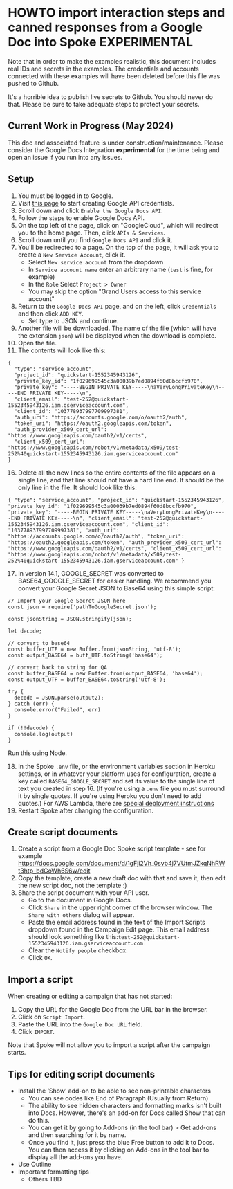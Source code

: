 # HOWTO import interaction steps and canned responses from a Google Doc into Spoke **EXPERIMENTAL**

Note that in order to make the examples realistic, this document includes real IDs and secrets in the examples. The credentials and accounts connected with these examples will have been deleted before this file was pushed to Github.

It's a horrible idea to publish live secrets to Github. You should never do that. Please be sure to take adequate steps to protect your secrets.

## Current Work in Progress (May 2024)

This doc and associated feature is under construction/maintenance. Please consider the Google Docs Integration **experimental** for the time being and open an issue if you run into any issues. 

## Setup

1. You must be logged in to Google.
2. Visit [this page](https://developers.google.com/docs/api/quickstart/nodejs) to start creating Google API credentials.
3. Scroll down and click `Enable the Google Docs API`.
4. Follow the steps to enable Google Docs API.
5. On the top left of the page, click on "GoogleCloud", which will redirect you to the home page. Then, click `APIs & Services`.
6. Scroll down until you find `Google Docs API` and click it.
7. You'll be redirected to a page. On the top of the page, it will ask you to create a `New Service Account`, click it.
    - Select `New service account` from the dropdown
    - In `Service account name` enter an arbitrary name (`test` is fine, for example)
    - In the `Role` Select `Project > Owner`
    - You may skip the option "Grand Users access to this service account"
6. Return to the `Google Docs API` page, and on the left, click `Credentials` and then click `ADD KEY`.
    - Set type to JSON and continue.
8. Another file will be downloaded. The name of the file (which will have the extension `json`) will be displayed when the download is complete.
9. Open the file.
10. The contents will look like this:

```
{
  "type": "service_account",
  "project_id": "quickstart-1552345943126",
  "private_key_id": "1f029699545c3a00039b7ed0894f60d8bccfb970",
  "private_key": "-----BEGIN PRIVATE KEY-----\naVeryLongPrivateKey\n-----END PRIVATE KEY-----\n",
  "client_email": "test-252@quickstart-1552345943126.iam.gserviceaccount.com",
  "client_id": "103778937997709997381",
  "auth_uri": "https://accounts.google.com/o/oauth2/auth",
  "token_uri": "https://oauth2.googleapis.com/token",
  "auth_provider_x509_cert_url": "https://www.googleapis.com/oauth2/v1/certs",
  "client_x509_cert_url": "https://www.googleapis.com/robot/v1/metadata/x509/test-252%40quickstart-1552345943126.iam.gserviceaccount.com"
}
```

16. Delete all the new lines so the entire contents of the file appears on a single line, and that line should not have a hard line end. It should be the only line in the file. It should look like this:

```
{ "type": "service_account", "project_id": "quickstart-1552345943126", "private_key_id": "1f029699545c3a00039b7ed0894f60d8bccfb970", "private_key": "-----BEGIN PRIVATE KEY-----\naVeryLongPrivateKey\n-----END PRIVATE KEY-----\n", "client_email": "test-252@quickstart-1552345943126.iam.gserviceaccount.com", "client_id": "103778937997709997381", "auth_uri": "https://accounts.google.com/o/oauth2/auth", "token_uri": "https://oauth2.googleapis.com/token", "auth_provider_x509_cert_url": "https://www.googleapis.com/oauth2/v1/certs", "client_x509_cert_url": "https://www.googleapis.com/robot/v1/metadata/x509/test-252%40quickstart-1552345943126.iam.gserviceaccount.com" }
```

17. In version 14.1, GOOGLE_SECRET was converted to BASE64_GOOGLE_SECRET for easier handling. We recommend you convert your Google Secret JSON to Base64 using this simple script:
```
// Import your Google Secret JSON here
const json = require('pathToGoogleSecret.json');

const jsonString = JSON.stringify(json);

let decode;

// convert to base64
const buffer_UTF = new Buffer.from(jsonString, 'utf-8');
const output_BASE64 = buff_UTF.toString('base64');

// convert back to string for QA
const buffer_BASE64 = new Buffer.from(output_BASE64, 'base64');
const output_UTF = buffer_BASE64.toString('utf-8');

try {
  decode = JSON.parse(output2);
} catch (err) {
  console.error("Failed", err)
}

if (!!decode) {
  console.log(output)
} 
```

Run this using Node. 

18. In the Spoke `.env` file, or the environment variables section in Heroku settings, or in whatever your platform uses for configuration, create a key called `BASE64_GOOGLE_SECRET` and set its value to the single line of text you created in step 16. (If you're using a `.env` file you must surround it by single quotes. If you're using Heroku you don't need to add quotes.) For AWS Lambda, there are [special deployment instructions](HOWTO_DEPLOYING_AWS_LAMBDA.md#environment-variable-maximum-4k)
19. Restart Spoke after changing the configuration.

## Create script documents

1. Create a script from a Google Doc Spoke script template - see for example https://docs.google.com/document/d/1gFji2Vh_0svb4j7VUtmJZkqNhRWt3htp_bdGoWh6S6w/edit
2. Copy the template, create a new draft doc with that and save it, then edit the new script doc, not the template :)
3. Share the script document with your API user.
   - Go to the document in Google Docs.
   - Click `Share` in the upper right corner of the browser window. The `Share with others` dialog will appear.
   - Paste the email address found in the text of the Import Scripts dropdown found in the Campaign Edit page. This email address should look something like this:`test-252@quickstart-1552345943126.iam.gserviceaccount.com`
   - Clear the `Notify people` checkbox.
   - Click `OK`.

## Import a script

When creating or editing a campaign that has not started:

1. Copy the URL for the Google Doc from the URL bar in the browser.
1. Click on `Script Import`.
1. Paste the URL into the `Google Doc URL` field.
1. Click `IMPORT`.

Note that Spoke will not allow you to import a script after the campaign starts.

## Tips for editing script documents

- Install the ‘Show’ add-on to be able to see non-printable characters
  - You can see codes like End of Paragraph (Usually from Return)
  - The ability to see hidden characters and formatting marks isn't built into Docs. However, there's an add-on for Docs called Show that can do this.
  - You can get it by going to Add-ons (in the tool bar) > Get add-ons and then searching for it by name.
  - Once you find it, just press the blue Free button to add it to Docs. You can then access it by clicking on Add-ons in the tool bar to display all the add-ons you have.
- Use Outline
- Important formatting tips
  - Others TBD
